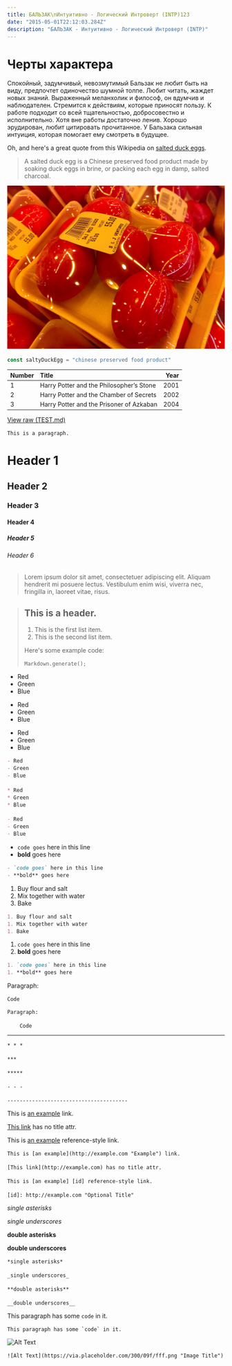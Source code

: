 ```yaml
---
title: БАЛЬЗАК\nИнтуитивно - Логический Интроверт (INTP)123
date: "2015-05-01T22:12:03.284Z"
description: "БАЛЬЗАК - Интуитивно - Логический Интроверт (INTP)"
---
```

# Черты характера
Спокойный, задумчивый, невозмутимый Бальзак не любит быть на виду, предпочтет одиночество шумной толпе. Любит читать, жаждет новых знаний. Выраженный меланхолик и философ, он вдумчив и наблюдателен. Стремится к действиям, которые приносят пользу. К работе подходит со всей тщательностью, добросовестно и исполнительно. Хотя вне работы достаточно ленив. Хорошо эрудирован, любит цитировать прочитанное. У Бальзака сильная интуиция, которая помогает ему смотреть в будущее.

Oh, and here's a great quote from this Wikipedia on
[salted duck eggs](https://en.wikipedia.org/wiki/Salted_duck_egg).

> A salted duck egg is a Chinese preserved food product made by soaking duck
> eggs in brine, or packing each egg in damp, salted charcoal.

![Chinese Salty Egg](./salty_egg.jpg)

```js
const saltyDuckEgg = "chinese preserved food product"
```

| Number | Title                                    | Year |
| :----- | :--------------------------------------- | ---: |
| 1      | Harry Potter and the Philosopher’s Stone | 2001 |
| 2      | Harry Potter and the Chamber of Secrets  | 2002 |
| 3      | Harry Potter and the Prisoner of Azkaban | 2004 |

[View raw (TEST.md)](https://raw.github.com/adamschwartz/github-markdown-kitchen-sink/master/README.md)

    This is a paragraph.

# Header 1

## Header 2

### Header 3

#### Header 4

##### Header 5

###### Header 6

> Lorem ipsum dolor sit amet, consectetuer adipiscing elit. Aliquam hendrerit mi posuere lectus. Vestibulum enim wisi, viverra nec, fringilla in, laoreet vitae, risus.

> ## This is a header.
>
> 1. This is the first list item.
> 2. This is the second list item.
>
> Here's some example code:
>
>     Markdown.generate();

- Red
- Green
- Blue

* Red
* Green
* Blue

- Red
- Green
- Blue

```markdown
- Red
- Green
- Blue

* Red
* Green
* Blue

- Red
- Green
- Blue
```

- `code goes` here in this line
- **bold** goes here

```markdown
- `code goes` here in this line
- **bold** goes here
```

1. Buy flour and salt
1. Mix together with water
1. Bake

```markdown
1. Buy flour and salt
1. Mix together with water
1. Bake
```

1. `code goes` here in this line
1. **bold** goes here

```markdown
1. `code goes` here in this line
1. **bold** goes here
```

Paragraph:

    Code

<!-- -->

    Paragraph:

        Code

---

    * * *

    ***

    *****

    - - -

    ---------------------------------------

This is [an example](http://example.com "Example") link.

[This link](http://example.com) has no title attr.

This is [an example][id] reference-style link.

[id]: http://example.com "Optional Title"

    This is [an example](http://example.com "Example") link.

    [This link](http://example.com) has no title attr.

    This is [an example] [id] reference-style link.

    [id]: http://example.com "Optional Title"

_single asterisks_

_single underscores_

**double asterisks**

**double underscores**

    *single asterisks*

    _single underscores_

    **double asterisks**

    __double underscores__

This paragraph has some `code` in it.

    This paragraph has some `code` in it.

![Alt Text](https://via.placeholder.com/300/09f/fff.png "Image Title")

    ![Alt Text](https://via.placeholder.com/300/09f/fff.png "Image Title")
